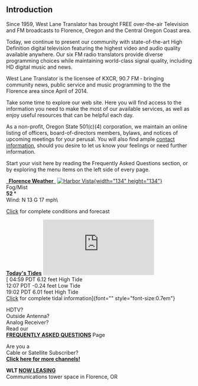 
Introduction
------------

Since 1959, West Lane Translator has brought FREE over-the-air
Television and FM broadcasts to Florence, Oregon and the Central Oregon
Coast area.

Today, we continue to present our community with state-of-the-art High
Definition digital television featuring the highest video and audio
quality available anywhere. Our six FM radio translators provide diverse
programming choices while maintaining world-class signal quality,
including HD digital music and news.

West Lane Translator is the licensee of KXCR, 90.7 FM ‐ bringing
community news, public service and music programming to the the Florence
area since April of 2014.

Take some time to explore our web site. Here you will find access to the
information you need to make the most of our available services, as well
as enjoy useful resources that can be helpful each day.

As a non-profit, Oregon State 501(c)(4) corporation, we maintain an
online listing of officers, board-of-directors members, bylaws, and
notices of upcoming meetings for your perusal. You will also find ample
[contact information](http://www.westlanetv.org/contact), should you
desire to let us know your feelings or need further information.

Start your visit here by reading the Frequently Asked Questions section,
or by exploring the menu items on the left side of every page.



**[  Florence Weather  ](http://www.westlanetv.org/WX/)** [![Harbor
Vista](http://www.westlanetv.org/gfx/wxgfx/nfog.png){width="134"
height="134"}](http://www.westlanetv.org/Webcam "Click to view current full image")\
Fog/Mist\
**52 °**\
Wind: N 13 G 17 mph\

[Click](http://www.westlanetv.org/WX) for complete conditions and
forecast

**[Today's Tides](http://www.westlanetv.org/Tides/Florence/)** [![Tide
Chart](http://www.westlanetv.org/TideChart.php?vars=3505)](http://www.westlanetv.org/Tides/Florence/ "Click to view full tide information")\
[ 04:59 PDT 6.12 feet High Tide\
12:07 PDT -0.24 feet Low Tide\
19:02 PDT 6.01 feet High Tide\
[Click](http://www.westlanetv.org/Tides/Florence/) for complete tidal
information]{font="" style="font-size:0.7em"}

HDTV?\
Outside Antenna?\
Analog Receiver?\
Read our\
**[FREQUENTLY ASKED QUESTIONS](http://www.westlanetv.org/FAQ)** Page

Are you a\
Cable or Satellite Subscriber?\
**[Click here for more
channels!](http://www.westlanetv.org/HDTV/Cable)**

**WLT [NOW LEASING](http://www.westlanetv.org/About/Lease)**\
Communications tower space in Florence, OR

